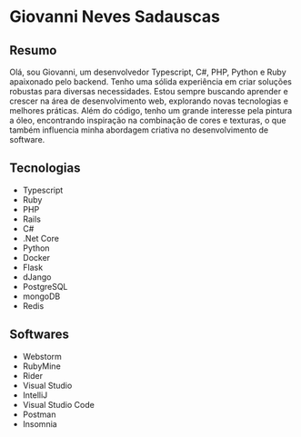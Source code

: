 # Giovanni Neves Sadauscas

## Resumo

Olá, sou Giovanni, um desenvolvedor Typescript, C#, PHP, Python e Ruby  apaixonado pelo backend. Tenho uma sólida experiência em criar soluções robustas para diversas necessidades. Estou sempre buscando aprender e crescer na área de desenvolvimento web, explorando novas tecnologias e melhores práticas. Além do código, tenho um grande interesse pela pintura a óleo, encontrando inspiração na combinação de cores e texturas, o que também influencia minha abordagem criativa no desenvolvimento de software.

## Tecnologias

- Typescript
- Ruby
- PHP
- Rails
- C#
- .Net Core
- Python
- Docker
- Flask
- dJango
- PostgreSQL
- mongoDB
- Redis

## Softwares

- Webstorm
- RubyMine
- Rider
- Visual Studio
- IntelliJ
- Visual Studio Code
- Postman
- Insomnia
